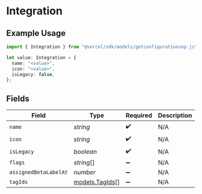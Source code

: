 # Integration

## Example Usage

```typescript
import { Integration } from "@vercel/sdk/models/getconfigurationsop.js";

let value: Integration = {
  name: "<value>",
  icon: "<value>",
  isLegacy: false,
};
```

## Fields

| Field                                  | Type                                   | Required                               | Description                            |
| -------------------------------------- | -------------------------------------- | -------------------------------------- | -------------------------------------- |
| `name`                                 | *string*                               | :heavy_check_mark:                     | N/A                                    |
| `icon`                                 | *string*                               | :heavy_check_mark:                     | N/A                                    |
| `isLegacy`                             | *boolean*                              | :heavy_check_mark:                     | N/A                                    |
| `flags`                                | *string*[]                             | :heavy_minus_sign:                     | N/A                                    |
| `assignedBetaLabelAt`                  | *number*                               | :heavy_minus_sign:                     | N/A                                    |
| `tagIds`                               | [models.TagIds](../models/tagids.md)[] | :heavy_minus_sign:                     | N/A                                    |